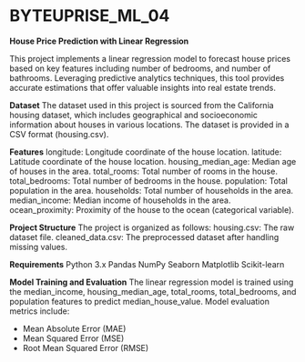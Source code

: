 # BYTEUPRISE_ML_04
**House Price Prediction with Linear Regression**

This project implements a linear regression model to forecast house prices based on key features including  number of bedrooms, and number of bathrooms. Leveraging predictive analytics techniques, this tool provides accurate estimations that offer valuable insights into real estate trends.

**Dataset**
The dataset used in this project is sourced from the California housing dataset, which includes geographical and socioeconomic information about houses in various locations. The dataset is provided in a CSV format (housing.csv).

**Features**
longitude: Longitude coordinate of the house location.
latitude: Latitude coordinate of the house location.
housing_median_age: Median age of houses in the area.
total_rooms: Total number of rooms in the house.
total_bedrooms: Total number of bedrooms in the house.
population: Total population in the area.
households: Total number of households in the area.
median_income: Median income of households in the area.
ocean_proximity: Proximity of the house to the ocean (categorical variable).

**Project Structure**
The project is organized as follows:
housing.csv: The raw dataset file.
cleaned_data.csv: The preprocessed dataset after handling missing values.

**Requirements**
Python 3.x
Pandas
NumPy
Seaborn
Matplotlib
Scikit-learn

**Model Training and Evaluation**
The linear regression model is trained using the median_income, housing_median_age, total_rooms, total_bedrooms, and population features to predict median_house_value. Model evaluation metrics include:
* Mean Absolute Error (MAE)
* Mean Squared Error (MSE)
* Root Mean Squared Error (RMSE)

